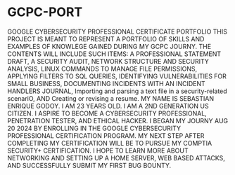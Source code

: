 # GCPC-PORT
GOOGLE CYBERSECURITY PROFESSIONAL CERTIFICATE PORTFOLIO
THIS PROJECT IS MEANT TO REPRESENT A PORTFOLIO OF SKILLS AND EXAMPLES OF KNOWLEGE GAINED DURING MY GCPC JOURNY.
THE CONTENTS WILL INCLUDE SUCH ITEMS: A PROFESSIONAL STATEMENT DRAFT, A SECURITY AUDIT, NETWORK STRUCTURE AND SECURITY ANALYSIS, LINUX COMMANDS TO MANAGE FILE PERMISSIONS, APPLYING FILTERS TO SQL QUERIES, IDENTIFYING VULNERABILITIES FOR SMALL BUSINESS, DOCUMENTING INCIDENTS WITH AN INCIDENT HANDLERS JOURNAL, Importing and parsing a text file in a security-related scenariO, AND Creating or revising a resume.
MY NAME IS SEBASTIAN ENRIQUE GODOY.
I AM 23 YEARS OLD.
I AM A 2ND GENERATION US CITIZEN.
I ASPIRE TO BECOME A CYBERSECURITY PROFESSIONAL, PENETRATION TESTER, AND ETHICAL HACKER.
I BEGAN MY JOURNY AUG 20 2024 BY ENROLLING IN THE GOOGLE CYBERSECURITY PROFESSIONAL CERTIFICATION PROGRAM.
MY NEXT STEP AFTER COMPLETING MY CERTIFICATION WILL BE TO PURSUE MY COMPTIA SECURITY+ CERTIFICATION.
I HOPE TO LEARN MORE ABOUT NETWORKING AND SETTING UP A HOME SERVER, WEB BASED ATTACKS, AND SUCCESSFULLY SUBMIT MY FIRST BUG BOUNTY.
